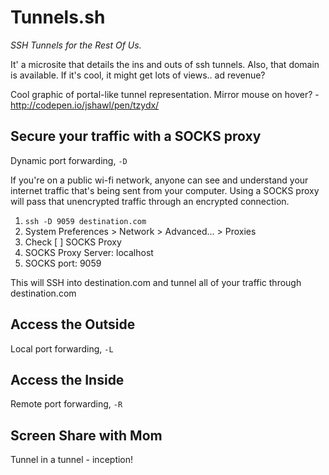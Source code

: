 # Tunnels.sh

*SSH Tunnels for the Rest Of Us.*

It' a microsite that details the ins and outs of ssh tunnels. Also, that domain is available. If it's cool, it might get lots of
views.. ad revenue? 

Cool graphic of portal-like tunnel representation. Mirror mouse on hover? - http://codepen.io/jshawl/pen/tzydx/

## Secure your traffic with a SOCKS proxy

Dynamic port forwarding, `-D`

If you're on a public wi-fi network, anyone can see and understand your internet traffic that's being sent from your computer. Using a SOCKS proxy will pass that unencrypted traffic through an encrypted connection.

1. `ssh -D 9059 destination.com`
2. System Preferences > Network > Advanced... > Proxies
3. Check [ ] SOCKS Proxy
4. SOCKS Proxy Server: localhost
5. SOCKS port: 9059

This will SSH into destination.com and tunnel all of your traffic through destination.com

## Access the Outside

Local port forwarding, `-L`

## Access the Inside

Remote port forwarding, `-R`

## Screen Share with Mom

Tunnel in a tunnel - inception!

